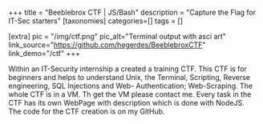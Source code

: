 +++
title = "Beeblebrox CTF | JS/Bash"
description = "Capture the Flag for IT-Sec starters"
[taxonomies]
categories=[]
tags = []

[extra]
pic = "/img/ctf.png"
pic_alt="Terminal output with asci art"
link_source="https://github.com/hegerdes/BeeblebroxCTF"
link_demo="/ctf"
+++

Within an IT-Security internship a created a training CTF. This CTF is for beginners and helps to understand Unix, the Terminal, Scripting, Reverse engineering, SQL Injections and Web- Authentication; Web-Scraping. The whole CTF is in a VM. Th get the VM please contact me. Every task in the CTF has its own WebPage with description which is done with NodeJS.  
The code for the CTF creation is on my GitHub.
